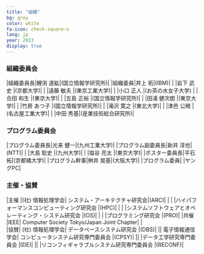 ```yaml
---
title: "組織"
bg: grey
color: white
fa-icon: check-square-o
lang: jp
year: 2023
display: true
---
```

<a name="oc"></a>
### 組織委員会

|組織委員長|鯉渕 道紘|(国立情報学研究所)|
|組織委員|井上 拓|(IBM)|
| |岩下 武史	|(京都大学)|
| |遠藤 敏夫	|(東京工業大学)|
| |小口 正人      |(お茶の水女子大学)
| |合田 和生	|(東京大学)|
| |五島 正裕	|(国立情報学研究所)|
| |田浦 健次朗	|(東京大学)|
| |竹房 あつ子	|(国立情報学研究所)|
| |滝沢 寛之	|(東北大学)|
| |津邑 公暁      |(名古屋工業大学)|
| |中田 秀基|(産業技術総合研究所)|


<a name="pc"></a>
### プログラム委員会

|プログラム委員長|光来 健一|(九州工業大学)|
|プログラム副委員長|新井 淳也|(NTT)|
| |大島 聡史 |(九州大学)|
| |塩谷 亮太 |(東京大学)|
|ポスター委員長|平石 拓|(京都橘大学)|
|プログラム幹事|桝井 晃基|(大阪大学)|
|プログラム委員|
|ヤングPC|




### 主催・協賛

|主催	|(社) 情報処理学会|	システム・アーキテクチャ研究会|(ARC)|
| | |ハイパフォーマンスコンピューティング研究会	|(HPC)|
| | |システムソフトウェアとオペレーティング・システム研究会	|(OS)|
| | |プログラミング研究会	|(PRO)|
|共催	|IEEE|	Computer Society Tokyo/Japan Joint Chapter| |	
|協賛|	(社) 情報処理学会|	データベースシステム研究会	|(DBS)|
|| 電子情報通信学会| コンピュータシステム研究専門委員会	|(CPSY)|
|| |データ工学研究専門委員会	|(DE)|
|| |リコンフィギャラブルシステム研究専門委員会	|(RECONF)|

